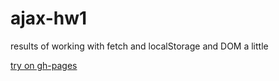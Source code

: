 # ajax-hw1
results of working with fetch and localStorage and DOM a little

[try on gh-pages](https://ifuncuran.github.io/ajax-hw1/)
